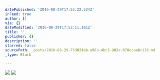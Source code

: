 ```yaml
---
datePublished: '2016-08-29T17:53:22.524Z'
inFeed: true
author: []
via: {}
dateModified: '2016-08-29T17:53:11.101Z'
title: ''
publisher: {}
description: ''
starred: false
sourcePath: _posts/2016-08-29-75d024ab-a98b-4bc3-982e-070ccaa8c138.md
_type: Blurb

---
```

![](https://the-grid-user-content.s3-us-west-2.amazonaws.com/add1f2b2-6e46-4e27-a741-fe6b00e3e0ca.jpg)
![](https://the-grid-user-content.s3-us-west-2.amazonaws.com/73a40db3-66d2-414b-a396-2bb6a1b7b11a.jpg)
